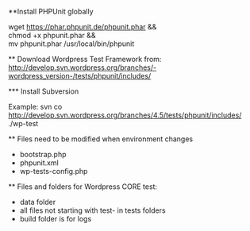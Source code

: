 **Install PHPUnit globally

wget https://phar.phpunit.de/phpunit.phar && \
chmod +x phpunit.phar && \
mv phpunit.phar /usr/local/bin/phpunit

** Download Wordpress Test Framework from:
http://develop.svn.wordpress.org/branches/-wordpress_version-/tests/phpunit/includes/

*** Install Subversion

Example:
svn co http://develop.svn.wordpress.org/branches/4.5/tests/phpunit/includes/ ./wp-test

** Files need to be modified when environment changes
- bootstrap.php
- phpunit.xml
- wp-tests-config.php

** Files and folders for Wordpress CORE test:
- data folder
- all files not starting with test- in tests folders
- build folder is for logs
